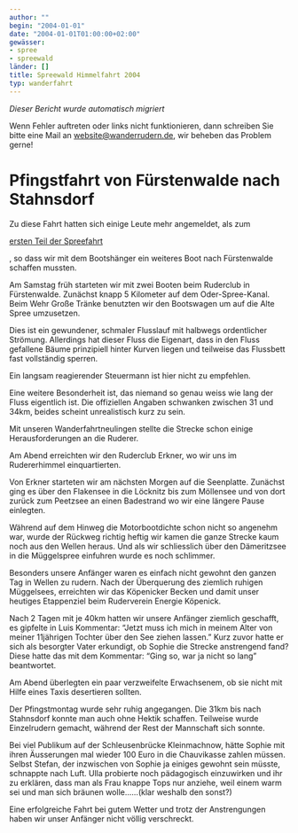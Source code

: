 ```yaml
---
author: ""
begin: "2004-01-01"
date: "2004-01-01T01:00:00+02:00"
gewässer:
- spree
- spreewald
länder: []
title: Spreewald Himmelfahrt 2004
typ: wanderfahrt
---
```



*Dieser Bericht wurde automatisch migriert*

Wenn Fehler auftreten oder links nicht funktionieren, dann schreiben Sie bitte eine Mail an website@wanderrudern.de, wir beheben das Problem gerne!



# Pfingstfahrt von Fürstenwalde nach Stahnsdorf


Zu diese Fahrt hatten sich einige Leute mehr angemeldet, als zum

[ersten Teil der Spreefahrt](/berichte/2004/spreewald04)

, so dass wir mit dem Bootshänger ein weiteres Boot nach Fürstenwalde schaffen mussten.

Am Samstag früh starteten wir mit zwei Booten beim Ruderclub in Fürstenwalde. Zunächst knapp 5 Kilometer auf dem Oder-Spree-Kanal. Beim Wehr Große Tränke benutzten wir den Bootswagen um auf die Alte Spree umzusetzen.

Dies ist ein gewundener, schmaler Flusslauf mit halbwegs ordentlicher Strömung. Allerdings hat dieser Fluss die Eigenart, dass in den Fluss gefallene Bäume prinzipiell hinter Kurven liegen und teilweise das Flussbett fast vollständig sperren.

Ein langsam reagierender Steuermann ist hier nicht zu empfehlen.

Eine weitere Besonderheit ist, das niemand so genau weiss wie lang der Fluss eigentlich ist. Die offiziellen Angaben schwanken zwischen 31 und 34km, beides scheint unrealistisch kurz zu sein.

Mit unseren Wanderfahrtneulingen stellte die Strecke schon einige Herausforderungen an die Ruderer.

Am Abend erreichten wir den Ruderclub Erkner, wo wir uns im Rudererhimmel einquartierten.

Von Erkner starteten wir am nächsten Morgen auf die Seenplatte. Zunächst ging es über den Flakensee in die Löcknitz bis zum Möllensee und von dort zurück zum Peetzsee an einen Badestrand wo wir eine längere Pause einlegten.

Während auf dem Hinweg die Motorbootdichte schon nicht so angenehm war, wurde der Rückweg richtig heftig wir kamen die ganze Strecke kaum noch aus den Wellen heraus. Und als wir schliesslich über den Dämeritzsee in die Müggelspree einfuhren wurde es noch schlimmer.

Besonders unsere Anfänger waren es einfach nicht gewohnt den ganzen Tag in Wellen zu rudern. Nach der Überquerung des ziemlich ruhigen Müggelsees, erreichten wir das Köpenicker Becken und damit unser heutiges Etappenziel beim Ruderverein Energie Köpenick.

Nach 2 Tagen mit je 40km hatten wir unsere Anfänger ziemlich geschafft, es gipfelte in Luis Kommentar: “Jetzt muss ich mich in meinem Alter von meiner 11jährigen Tochter über den See ziehen lassen.” Kurz zuvor hatte er sich als besorgter Vater erkundigt, ob Sophie die Strecke anstrengend fand? Diese hatte das mit dem Kommentar: “Ging so, war ja nicht so lang” beantwortet.

Am Abend überlegten ein paar verzweifelte Erwachsenem, ob sie nicht mit Hilfe eines Taxis desertieren sollten.

Der Pfingstmontag wurde sehr ruhig angegangen. Die 31km bis nach Stahnsdorf konnte man auch ohne Hektik schaffen. Teilweise wurde Einzelrudern gemacht, während der Rest der Mannschaft sich sonnte.

Bei viel Publikum auf der Schleusenbrücke Kleinmachnow, hätte Sophie mit ihren Äusserungen mal wieder 100 Euro in die Chauvikasse zahlen müssen. Selbst Stefan, der inzwischen von Sophie ja einiges gewohnt sein müsste, schnappte nach Luft. Ulla probierte noch pädagogisch einzuwirken und ihr zu erklären, dass man als Frau knappe Tops nur anziehe, weil einem warm sei und man sich bräunen wolle......(klar weshalb den sonst?)

Eine erfolgreiche Fahrt bei gutem Wetter und trotz der Anstrengungen haben wir unser Anfänger nicht völlig verschreckt.